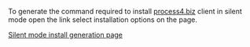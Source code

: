 To generate the command required to install [process4.biz](https://process4.biz/) client in silent mode open the link select installation options on the page.

[Silent mode install generation page](https://dev.process4.biz/confluence/pages/viewpage.action?pageId=102891560)